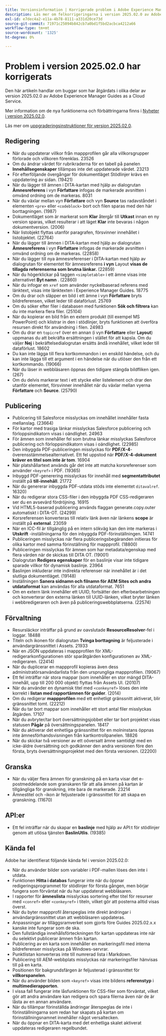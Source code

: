```yaml
---
title: Versionsinformation | Korrigerade problem i Adobe Experience Manager Guides 2025.02.0
description: Läs mer om felkorrigeringarna i version 2025.02.0 av Adobe Experience Manager Guides as a Cloud Service.
exl-id: e7dec4a2-e11a-4b78-8111-a331d20ce73d
source-git-commit: 71971c25094b842cb7a0bd1f5bd2acbca4212a66
workflow-type: tm+mt
source-wordcount: '1325'
ht-degree: 0%

---
```


# Problem i version 2025.02.0 har korrigerats

Den här artikeln handlar om buggar som har åtgärdats i olika delar av version 2025.02.0 av Adobe Experience Manager Guides as a Cloud Service.

Mer information om de nya funktionerna och förbättringarna finns i [Nyheter i version 2025.02.0](whats-new-2025-02-0.md).

Läs mer om [uppgraderingsinstruktioner för version 2025.02.0](upgrade-instructions-2025-02-0.md).


## Redigering

- När du uppdaterar villkor från mappprofilen går alla villkorsgrupper förlorade och villkoren förenklas. 23526
- Om du ändrar värdet för rubrikraderna för en tabell på panelen **Innehållsegenskaper** tillämpas inte det uppdaterade värdet. 23213
- För efterföljande övergångar för dokumentläget Stödlinjer krävs en uppdatering av sidan. (19421)
- När du lägger till ämnen i DITA-kartan med hjälp av dialogrutan **Ämnesreferens** i vyn **Författare** infogas de markerade avsnitten i omvänd ordning om de markeras. 8031
- När du växlar mellan vyn **Författare** och vyn **Source** tas radavståndet i elementen `<pre>` eller `<codeblock>` bort och filen sparas med den här borttagningen. (1987)
- Dokumentläget som är markerat som **Klar** återgår till **Utkast** innan en ny version sparas, vilket resulterar i att läget **Klar** inte bevaras i någon dokumentversion. (2006)
- När listobjekt flyttas utanför paragrafen, försvinner innehållet i listobjektet. (22764)
- När du lägger till ämnen i DITA-kartan med hjälp av dialogrutan **Ämnesreferens** i vyn **Författare** infogas de markerade avsnitten i omvänd ordning om de markeras. (22858)
- När du lägger till nya ämnesreferenser i DITA-kartan med hjälp av dialogrutan för elementet för ämnesreferens **i vyn** Layout **visas de tillagda referenserna som brutna länkar.** (22859)
- När du högerklickar på taggen `<simpletable>` i ett ämne visas inte alternativet **Byt namn** . (22860)
- När du infogar en `xref` som använder nyckelbaserad referens med länktext, visas inte länktexten i Experience Manager Guides. 18775
- Om du drar och släpper en bild i ett ämne i vyn **Författare** bryts bildreferensen, vilket leder till dataförlust. 25769
- Om du söker efter filer i databasen med funktionen **Sök och filtrera** kan du inte markera flera filer. (25104)
- När du kopierar en bild från en extern produkt (till exempel MS PowerPoint) och klistrar in den i stödlinjer, bryts funktionen att överföra resursen direkt för användning i filen. 24983
- Om du drar en `topicref` över en annan (i vyn **Författare** eller **Layout**) uppmanas du att bekräfta ersättningen i stället för att kapsla. Om du väljer **Nej** i bekräftelsedialogrutan ersätts ändå innehållet, vilket leder till dataförlust. 18602
- Du kan inte lägga till flera kortkommandon i en enskild händelse, och du kan inte lägga till ett argument i en händelse när du utlöser den från ett kortkommando. (19066)
- När du läser in webbläsaren öppnas den tidigare stängda bildfliken igen. (267)
- Om du delvis markerar text i ett stycke eller listelement och drar den utanför elementet, försvinner innehållet när du växlar mellan vyerna **Författare** och **Source**. (25790)

## Publicering

- Publicering till Salesforce misslyckas om innehållet innehåller fasta mellanslag. (23664)
- För kartor med trasiga länkar misslyckas Salesforce publicering och förloppsindikatorn visas i oändlighet. 24963
- För ämnen som innehåller fel som brutna länkar misslyckas Salesforce publicering och förloppsindikatorn visas i oändlighet. (22985)
- Den inbyggda PDF-publiceringen misslyckas för **PDF/X-4**-överensstämmelsealternativet. Ett fel uppstod när **PDF/X-4-dokument kräver en titel som inte är tom**. 16904
- När platshållartext används går det inte att matcha korsreferenser som använder `<keyref>` i PDF. (19365)
- Inbyggd PDF-generering misslyckas för innehåll med **segmentattributet** inställt på **till-innehåll**. 21772
- När du genererar inbyggda PDF-utdata stöds inte elementet `ditavalref`. 16320)
- När du redigerar stora CSS-filer i den inbyggda PDF CSS-redigeraren ser du en avsevärd fördröjning. 16915
- Vid HTML5-baserad publicering används flaggan generate.copy.outer automatiskt i DITA-OT. (24299)
- Korsreferensen konverteras till relativ länk även när länkens **scope** är inställt på **external**. 23059
- När en ICC-fil är tillgänglig på en intern sökväg kan den inte markeras i **Utskrift** -inställningarna för den inbyggda PDF-förinställningen. 14741
- Publiceringen misslyckas när flera publiceringsbegäranden initieras för olika kartor med samma förinställning för mappprofil. (18800)
- Publiceringen misslyckas för ämnen som har metadata/egenskap med flera värden när de skickas till DITA OT. (19001)
- Dialogrutan **Redigera egenskaper** för en baslinje visar inte tidigare sparade villkor för dynamisk baslinje.  23964
- Baslinjen inkluderar inte indirekta referenser när innehållet är i det slutliga dokumentläget. (19148)
- Inställningen **Sanera sidnamn och filnamn för AEM Sites och andra utdataformat** kan användas för alla utdataformat. 7651
- Om en extern länk innehåller ett UUID, fortsätter den efterbearbetningen och konverterar den externa länken till UUID-länken, vilket bryter länken i webbredigeraren och även på publiceringswebbplatserna. (22574)


## Förvaltning

- Resursläckor inträffar på grund av oavslutade **ResourceResolver**-fel i loggar. 18488
- Titeln och ikonen för dialogrutan **Tvinga borttagning** är feljusterade i användargränssnittet i Assets. 21933
- När en JSON uppdateras i mappprofilen för XML-redigerarkonfigurationen stör sparåtgärden konfigurationen av XML-redigeraren. (22414)
- När du duplicerar en mappprofil kopieras även dess administratörsanvändarlista från den ursprungliga mappprofilen. (19067)
- Ett fel inträffar när stora mappar (som innehåller en stor mängd DITA-innehåll, upp till 200 000 objekt) flyttas från Assets UI. (20107)
- När du använder en dynamisk titel med `<conkeyref>` löses den inte korrekt i **listan med rapportämnen för guider**. (2014)
- Om du redigerar **mappprofilen** med ett enhetligt gränssnitt aktiverat, blir gränssnittet tomt. (22212)
- När du tar bort mappar som innehåller ett stort antal filer misslyckas åtgärden. 17107
- När du avbryter/tar bort översättningsjobbet eller tar bort projektet visas statusen **Pågår** på översättningspanelen. 18417
- När du aktiverar det enhetliga gränssnittet för en molninstans öppnas inte ämnesförhandsvisningen från kartkontrollpanelen. 18826
- När du skickar två versioner av ett oöversatt ämne samtidigt med en icke-äldre översättning och godkänner den andra versionen före den första, bryts översättningsprojektet med den första versionen. (22200)


## Granska

- När du väljer flera ämnen för granskning på en karta visar det e-postmeddelande som granskaren får att alla ämnen på kartan är tillgängliga för granskning, inte bara de markerade. 23214
- Ämnestitel och -ikon är feljusterade i gränssnittet för att skapa en granskning. (11670)


## API:er

- Ett fel inträffar när du skapar en **baslinje** med hjälp av API:t för stödlinjer genom att utlösa tjänsten **BaslinUtlis**. (19385)

## Kända fel

Adobe har identifierat följande kända fel i version 2025.02.0:

- När du använder bilder som variabler i PDF-mallen löses den inte i utdata.
- Funktionen **Hitta i databas** fungerar inte när du öppnar redigeringsprogrammet för stödlinjer för första gången, men börjar fungera som förväntat när du har uppdaterat webbläsaren.
- I rapporter för **ämneslista** misslyckas sortering efter titel för resurser med `<conref>` eller `<conkeyref>` i titeln, vilket gör att posterna alltid visas överst.
- När du byter mappprofil återspeglas inte direkt ändringar i användargränssnittet utan att webbläsaren uppdateras.
- Anpassningar av tilläggsramverket som gjorts före Guides 2025.02.x.x kanske inte fungerar som de ska.
- Den fullständiga innehållsförteckningen för kartan uppdateras inte när du selektivt publicerar ämnen från kartan.
- Publicering av en karta som innehåller en markeringsfil med interna bildreferenser misslyckas på Windows-servrar.
- Punktlistan konverteras inte till numrerad lista i Markdown.
- Publicering till AEM-webbplats misslyckas när markeringsfiler hänvisas till på en karta.
- Positionen för bakgrundsfärgen är feljusterad i gränssnittet för **villkorspanelen**.
- När du använder bilden som `<keyref>` visas inte bildens **referenstyp** i **multimedierapporten**.
- I vissa fall fungerar inte låsfunktionen för CSS-filer som förväntat, vilket gör att andra användare kan redigera och spara filerna även när de är låsta av en annan användare.
- När du tillämpar förinställda ändringar återspeglas de inte i förinställningarna som redan har skapats på kartan om förinställningsnamnet innehåller något versaltecken.
- När du öppnar en DITA-karta med det enhetliga skalet aktiverat uppdateras redigeraren regelbundet.
